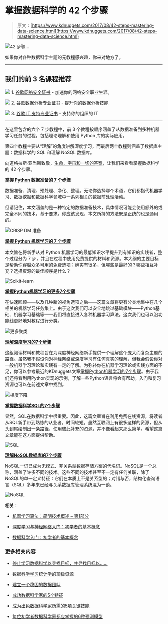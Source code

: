 # 掌握数据科学的 42 个步骤

> 原文：[https://www.kdnuggets.com/2017/08/42-steps-mastering-data-science.html](https://www.kdnuggets.com/2017/08/42-steps-mastering-data-science.html)

![42 步骤...](../Images/615467cbe16545313551a8ae7a615f79.png)

如果你对各种数据科学主题的元教程感兴趣，你来对地方了。

* * *

## 我们的前 3 名课程推荐

![](../Images/0244c01ba9267c002ef39d4907e0b8fb.png) 1\. [谷歌网络安全证书](https://www.kdnuggets.com/google-cybersecurity) - 加速你的网络安全职业生涯。

![](../Images/e225c49c3c91745821c8c0368bf04711.png) 2\. [谷歌数据分析专业证书](https://www.kdnuggets.com/google-data-analytics) - 提升你的数据分析技能

![](../Images/0244c01ba9267c002ef39d4907e0b8fb.png) 3\. [谷歌 IT 支持专业证书](https://www.kdnuggets.com/google-itsupport) - 支持你的组织的 IT

* * *

在这里包含的六个 7 步教程中，前 3 个教程按顺序涵盖了从数据准备到多种机器学习任务的过程，包括理论理解和使用 Python 库的实际应用。

第四个教程主要从“理解”的角度讲解深度学习，而最后两个教程则涵盖了数据库主题：数据科学的 SQL 和理解 NoSQL 数据库。

向道格拉斯·亚当斯致敬，[生命、宇宙和一切的答案](https://en.wikipedia.org/wiki/The_Hitchhiker%27s_Guide_to_the_Galaxy)，让我们来看看掌握数据科学的 42 个步骤。

**[掌握 Python 数据准备的 7 个步骤](/2017/06/7-steps-mastering-data-preparation-python.html)**

数据准备、清理、预处理、净化、整理。无论你选择哪个术语，它们都指代机器学习、数据挖掘和数据科学领域中一系列相关的数据前处理活动。

但请记住，本文涵盖的是一种特定的数据准备技术，具体情况可能会使用额外的或完全不同的技术，基于要求。你应该发现，本文所持的方法既是正统的也是通用的。

![CRISP DM 准备](../Images/46d01de23b57f7116bef588b1995aa70.png)

**[掌握 Python 机器学习的 7 个步骤](/2015/11/seven-steps-machine-learning-python.html)**

本文旨在将新手从对 Python 机器学习的最低知识水平提升到有知识的实践者，整个过程分为 7 步，并且在过程中使用免费提供的材料和资源。本大纲的主要目标是帮助你穿越众多可用的免费选项；确实有很多，但哪些是最好的？哪些相互补充？选择资源的最佳顺序是什么？

![Scikit-learn](../Images/481115fc1e34c879fe8bf66dd936be66.png)

**[掌握Python机器学习的更多7个步骤](/2017/03/seven-more-steps-machine-learning-python.html)**

在快速回顾——以及几种新的视角选项之后——这篇文章将更有分类地集中在几个相关的机器学习任务集上。由于这次我们可以安全地跳过基础模块——Python基础、机器学习基础等——我们将直接进入各种机器学习算法。这次我们也可以沿功能线更好地对教程进行分类。

![更多聚类](../Images/7c9c8013dab7634a2fb3cf9f4a254d5e.png)

**[理解深度学习的7个步骤](/2016/01/seven-steps-deep-learning.html)**

这组阅读材料和教程旨在为深度神经网络新手提供一个理解这个庞大而复杂主题的路径。虽然我不假设你对神经网络或深度学习有任何真实的理解，但我会假设你对一般机器学习理论和实践有一定的了解。为弥补你在机器学习理论或实践方面的不足，你可以参考最近的KDnuggets文章[掌握Python机器学习的7个步骤](/2015/11/seven-steps-machine-learning-python.html)。由于我们还将看到用Python实现的示例，了解一些Python语言将会有帮助。入门和复习资源也可以在前述文章中找到。

![梯度下降](../Images/94eda817597caeb0cdaf77e939e34353.png)

**[掌握数据科学SQL的7个步骤](/2016/06/seven-steps-mastering-sql-data-science.html)**

显然，SQL在数据科学中很重要。因此，这篇文章旨在利用免费在线资源，将读者从SQL新手带到熟练的从业者，时间较短。虽然互联网上有很多这样的资源，但从头到尾绘制出一条路径，使用彼此补充的资源，并不像看起来那么简单。希望这篇文章能在这方面提供帮助。

![SQL](../Images/7b90faf67d8c5a9b93c5838add6004a0.png)

**[理解NoSQL数据库的7个步骤](/2016/07/seven-steps-understanding-nosql-databases.html)**

NoSQL一词已成为无模式、非关系型数据存储方案的代名词。NoSQL是一个总称，涵盖了许多不同的技术。这些不同的技术甚至不一定有任何关联，除了NoSQL的单一定义特征：它们在本质上不是关系型的；对错与否，结构化查询语言（SQL）多年来已经与关系数据库管理系统混为一谈。

![NoSQL](../Images/dd3efb6bbdf5827ea008e6abfb78ca18.png)

**相关**：

+   [机器学习算法：简明技术概述 – 第1部分](/2017/08/machine-learning-algorithms-concise-technical-overview-part-1.html)

+   [深度学习与神经网络入门：初学者的基本概念](/2017/08/deep-learning-neural-networks-primer-basic-concepts-beginners.html)

+   [数据科学入门：初学者的基本概念](/2017/08/data-science-primer-basic-concepts-for-beginners.html)

### 更多相关内容

+   [停止学习数据科学以寻找目标，并寻找目标以……](https://www.kdnuggets.com/2021/12/stop-learning-data-science-find-purpose.html)

+   [数据科学学习统计学的顶级资源](https://www.kdnuggets.com/2021/12/springboard-top-resources-learn-data-science-statistics.html)

+   [建立一个稳固的数据团队](https://www.kdnuggets.com/2021/12/build-solid-data-team.html)

+   [成功数据科学家的5个特征](https://www.kdnuggets.com/2021/12/5-characteristics-successful-data-scientist.html)

+   [成为出色数据科学家所需的5项关键技能](https://www.kdnuggets.com/2021/12/5-key-skills-needed-become-great-data-scientist.html)

+   [每位初学者数据科学家都应掌握的6种预测模型](https://www.kdnuggets.com/2021/12/6-predictive-models-every-beginner-data-scientist-master.html)
